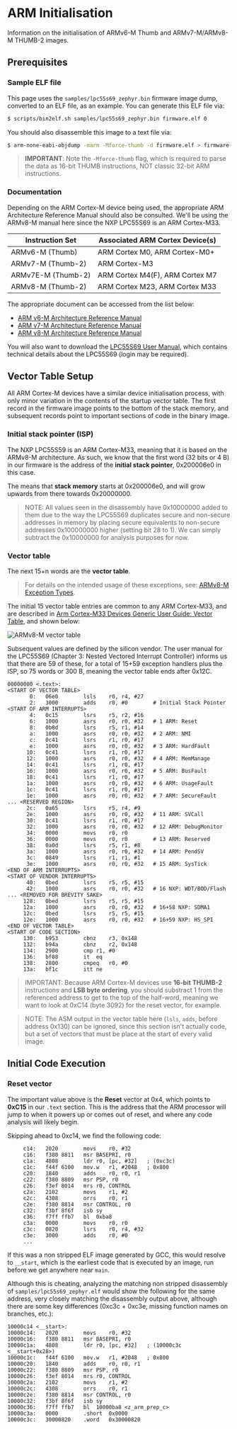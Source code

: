 # ARM Initialisation

Information on the initialisation of ARMv6-M Thumb and ARMv7-M/ARMv8-M THUMB-2
images.

## Prerequisites

### Sample ELF file

This page uses the `samples/lpc55s69_zephyr.bin` firmware image dump, converted
to an ELF file, as an example. You can generate this ELF file via:

```bash
$ scripts/bin2elf.sh samples/lpc55s69_zephyr.bin firmware.elf 0
```

You should also disassemble this image to a text file via:

```bash
$ arm-none-eabi-objdump -marm -Mforce-thumb -d firmware.elf > firmware.elf.dis
```

> **IMPORTANT**: Note the `-Mforce-thumb` flag, which is required to parse the
  data as 16-bit THUMB instructions, NOT classic 32-bit ARM instructions.

### Documentation

Depending on the ARM Cortex-M device being used, the appropriate ARM
Architecture Reference Manual should also be consulted. We'll be using the
ARMv8-M manual here since the NXP LPC55S69 is an ARM Cortex-M33.

| Instruction Set    | Associated ARM Cortex Device(s) |
| ------------------ | ------------------------------- |
| ARMv6-M (Thumb)    | ARM Cortex M0, ARM Cortex-M0+   |
| ARMv7-M (Thumb-2)  | ARM Cortex-M3                   |
| ARMv7E-M (Thumb-2) | ARM Cortex M4(F), ARM Cortex M7 |
| ARMv8-M (Thumb-2)  | ARM Cortex M23, ARM Cortex M33  |

The appropriate document can be accessed from the list below:

- [ARM v6-M Architecture Reference Manual](https://static.docs.arm.com/ddi0419/d/DDI0419D_armv6m_arm.pdf)
- [ARM v7-M Architecture Reference Manual](https://static.docs.arm.com/ddi0403/eb/DDI0403E_B_armv7m_arm.pdf)
- [ARM v8-M Architecture Reference Manual](https://static.docs.arm.com/ddi0553/a/DDI0553A_e_armv8m_arm.pdf)

You will also want to download the [LPC55S69 User Manual](https://www.nxp.com/webapp/Download?colCode=UM11126),
which contains technical details about the LPC55S69 (login may be required).

## Vector Table Setup

All ARM Cortex-M devices have a similar device initialisation process, with
only minor variation in the contents of the startup vector table. The first
record in the firmware image points to the bottom of the stack memory, and
subsequent records point to important sections of code in the binary image.

### Initial stack pointer (ISP)

The NXP LPC55S59 is an ARM Cortex-M33, meaning that it is based on the ARMv8-M
architecture. As such, we know that the first word (32 bits or 4 B) in our
firmware is the address of the **initial stack pointer**, 0x200006e0 in this
case.

The means that **stack memory** starts at 0x200006e0, and will grow upwards
from there towards 0x20000000.

> NOTE: All values seen in the disassembly have 0x10000000 added to them due to
  the way the LPC55S69 duplicates secure and non-secure addresses in memory by
  placing secure equivalents to non-secure addresses 0x100000000 higher
  (setting bit 28 to 1). We can simply subtract the 0x10000000 for analysis
  purposes for now.

### Vector table

The next 15+n words are the **vector table**.

> For details on the intended usage of these exceptions, see:
  [ARMv8-M Exception Types](armv8exceptions.md).

The initial 15 vector table entries are common to any ARM Cortex-M33, and are
described in [Arm Cortex-M33 Devices Generic User Guide: Vector Table](https://developer.arm.com/documentation/100235/0002/the-cortex-m33-processor/exception-model/vector-table), and shown below:

![ARMv8-M vector table](img/armv8m_vectortable.svg "ARMv8-M vector table")

Subsequent values are defined by the silicon vendor. The user manual for the LPC55S69 (Chapter 3:
Nested Vectored Interrupt Controller) informs us that there are 59 of
these, for a total of 15+59 exception handlers plus the ISP, so 75 words or
300 B, meaning the vector table ends after 0x12C.

```
00000000 <.text>:
<START OF VECTOR TABLE>
       0:	06e0      	lsls	r0, r4, #27
       2:	3000      	adds	r0, #0        # Initial Stack Pointer
<START OF ARM INTERRUPTS>
       4:	0c15      	lsrs	r5, r2, #16
       6:	1000      	asrs	r0, r0, #32   # 1 ARM: Reset
       8:	0b8d      	lsrs	r5, r1, #14
       a:	1000      	asrs	r0, r0, #32   # 2 ARM: NMI
       c:	0c41      	lsrs	r1, r0, #17
       e:	1000      	asrs	r0, r0, #32   # 3 ARM: HardFault
      10:	0c41      	lsrs	r1, r0, #17
      12:	1000      	asrs	r0, r0, #32   # 4 ARM: MemManage
      14:	0c41      	lsrs	r1, r0, #17
      16:	1000      	asrs	r0, r0, #32   # 5 ARM: BusFault
      18:	0c41      	lsrs	r1, r0, #17
      1a:	1000      	asrs	r0, r0, #32   # 6 ARM: UsageFault
      1c:	0c41      	lsrs	r1, r0, #17
      1e:	1000      	asrs	r0, r0, #32   # 7 ARM: SecureFault
... <RESERVED REGION>
      2c:	0a65      	lsrs	r5, r4, #9
      2e:	1000      	asrs	r0, r0, #32   # 11 ARM: SVCall
      30:	0c41      	lsrs	r1, r0, #17
      32:	1000      	asrs	r0, r0, #32   # 12 ARM: DebugMonitor
      34:	0000      	movs	r0, r0
      36:	0000      	movs	r0, r0        # 13 ARM: Reserved
      38:	0a0d      	lsrs	r5, r1, #8
      3a:	1000      	asrs	r0, r0, #32   # 14 ARM: PendSV
      3c:	0849      	lsrs	r1, r1, #1
      3e:	1000      	asrs	r0, r0, #32   # 15 ARM: SysTick
<END OF ARM INTERRUPTS>
<START OF VENDOR INTERRUPTS>
      40:	0bed      	lsrs	r5, r5, #15
      42:	1000      	asrs	r0, r0, #32   # 16 NXP: WDT/BOD/Flash
... <REMOVED FOR BREVITY SAKE>
     128:	0bed      	lsrs	r5, r5, #15
     12a:	1000      	asrs	r0, r0, #32   # 16+58 NXP: SDMA1
     12c:	0bed      	lsrs	r5, r5, #15
     12e:	1000      	asrs	r0, r0, #32   # 16+59 NXP: HS_SPI
<END OF VECTOR TABLE>
<START OF CODE SECTION>
     130:	b953      	cbnz	r3, 0x148
     132:	b94a      	cbnz	r2, 0x148
     134:	2900      	cmp	r1, #0
     136:	bf08      	it	eq
     138:	2800      	cmpeq	r0, #0
     13a:	bf1c      	itt	ne
```

> IMPORTANT: Because ARM Cortex-M devices use **16-bit THUMB-2** instructions
  and **LSB byte ordering**, you should substract 1 from the referenced address
  to get to the top of the half-word, meaning we want to look at 0xC14
  (byte 3092) for the reset vector, for example.

> NOTE: The ASM output in the vector table here (`lsls`, `adds`, before
  address 0x130) can be ignored, since this section isn't actually code, but a
  set of vectors that must be place at the start of every valid image.

## Initial Code Execution

### Reset vector

The important value above is the **Reset** vector at 0x4, which points to
**0xC15** in our `.text` section. This is the address that the ARM processor
will jump to when it powers up or comes out of reset, and where any code
analysis will likely begin.

Skipping ahead to 0xc14, we find the following code:

```
     c14:	2020      	movs	r0, #32
     c16:	f380 8811 	msr	BASEPRI, r0
     c1a:	4808      	ldr	r0, [pc, #32]	; (0xc3c)
     c1c:	f44f 6100 	mov.w	r1, #2048	; 0x800
     c20:	1840      	adds	r0, r0, r1
     c22:	f380 8809 	msr	PSP, r0
     c26:	f3ef 8014 	mrs	r0, CONTROL
     c2a:	2102      	movs	r1, #2
     c2c:	4308      	orrs	r0, r1
     c2e:	f380 8814 	msr	CONTROL, r0
     c32:	f3bf 8f6f 	isb	sy
     c36:	f7ff ffb7 	bl	0xba8
     c3a:	0000      	movs	r0, r0
     c3c:	0820      	lsrs	r0, r4, #32
     c3e:	3000      	adds	r0, #0
     ...
```

If this was a non stripped ELF image generated by GCC, this would resolve to
`__start`, which is the earliest code that is executed by an image, run before
we get anywhere near `main`.

Although this is cheating, analyzing the matching non stripped disassembly of
`samples/lpc55s69_zephyr.elf` would show the following for the same address,
very closely matching the disassembly output above, although there are some key
differences (0xc3c + 0xc3e, missing function names on branches, etc.):

```
10000c14 <__start>:
10000c14:	2020      	movs	r0, #32
10000c16:	f380 8811 	msr	BASEPRI, r0
10000c1a:	4808      	ldr	r0, [pc, #32]	; (10000c3c <__start+0x28>)
10000c1c:	f44f 6100 	mov.w	r1, #2048	; 0x800
10000c20:	1840      	adds	r0, r0, r1
10000c22:	f380 8809 	msr	PSP, r0
10000c26:	f3ef 8014 	mrs	r0, CONTROL
10000c2a:	2102      	movs	r1, #2
10000c2c:	4308      	orrs	r0, r1
10000c2e:	f380 8814 	msr	CONTROL, r0
10000c32:	f3bf 8f6f 	isb	sy
10000c36:	f7ff ffb7 	bl	10000ba8 <z_arm_prep_c>
10000c3a:	0000      	.short	0x0000
10000c3c:	30000820 	.word	0x30000820
```
